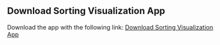 ## Download Sorting Visualization App

Download the app with the following link: [Download Sorting Visualization App](https://raw.githubusercontent.com/fernandog555/QuickSortVisualization/main/QuickSortVisualization.jar)

